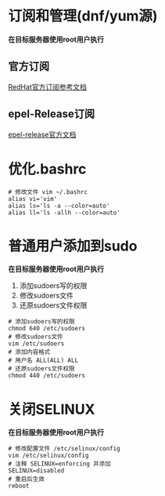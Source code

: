 # 订阅和管理(dnf/yum源)

**在目标服务器使用root用户执行**

## 官方订阅

[RedHat官方订阅参考文档](https://www.cnblogs.com/alicehome/p/15214197.html)

## epel-Release订阅

[epel-release官方文档](https://docs.fedoraproject.org/en-US/epel/)

# 优化.bashrc

```
# 修改文件 vim ~/.bashrc
alias vi='vim'
alias ls='ls -a --color=auto'
alias ll='ls -allh --color=auto'
```

# 普通用户添加到sudo

**在目标服务器使用root用户执行**

1. 添加sudoers写的权限
1. 修改sudoers文件
1. 还原sudoers文件权限

```
# 添加sudoers写的权限
chmod 640 /etc/sudoers
# 修改sudoers文件
vim /etc/sudoers
# 添加内容格式
# 用户名 ALL(ALL) ALL
# 还原sudoers文件权限
chmod 440 /etc/sudoers
```

# 关闭SELINUX

**在目标服务器使用root用户执行**

```
# 修改配置文件 /etc/selinux/config
vim /etc/selinux/config
# 注释 SELINUX=enforcing 并添加
SELINUX=disabled
# 重启后生效
reboot
```


